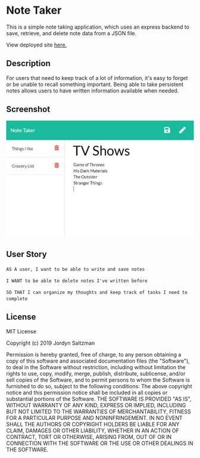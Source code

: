 # Note Taker
This is a simple note taking application, which uses an express backend to save, retrieve, and delete note data from a JSON file.

View deployed site [here.](https://jordyns-note-taker.herokuapp.com/)

## Description
For users that need to keep track of a lot of information, it's easy to forget or be unable to recall something important. Being able to take persistent notes allows users to have written information available when needed.

## Screenshot
![Screenshot of Site](public/assets/images/screenshot.JPG)

## User Story
`AS A user, I want to be able to write and save notes`

`I WANT to be able to delete notes I've written before`

`SO THAT I can organize my thoughts and keep track of tasks I need to complete`

## License
MIT License

Copyright (c) 2019 Jordyn Saltzman

Permission is hereby granted, free of charge, to any person obtaining a copy of this software and associated documentation files (the "Software"), to deal in the Software without restriction, including without limitation the rights to use, copy, modify, merge, publish, distribute, sublicense, and/or sell copies of the Software, and to permit persons to whom the Software is furnished to do so, subject to the following conditions:
The above copyright notice and this permission notice shall be included in all copies or substantial portions of the Software.
THE SOFTWARE IS PROVIDED "AS IS", WITHOUT WARRANTY OF ANY KIND, EXPRESS OR IMPLIED, INCLUDING BUT NOT LIMITED TO THE WARRANTIES OF MERCHANTABILITY, FITNESS FOR A PARTICULAR PURPOSE AND NONINFRINGEMENT. IN NO EVENT SHALL THE AUTHORS OR COPYRIGHT HOLDERS BE LIABLE FOR ANY CLAIM, DAMAGES OR OTHER LIABILITY, WHETHER IN AN ACTION OF CONTRACT, TORT OR OTHERWISE, ARISING FROM, OUT OF OR IN CONNECTION WITH THE SOFTWARE OR THE USE OR OTHER DEALINGS IN THE SOFTWARE.
